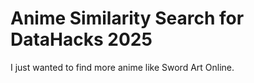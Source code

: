 # Anime Similarity Search for DataHacks 2025
I just wanted to find more anime like Sword Art Online.
